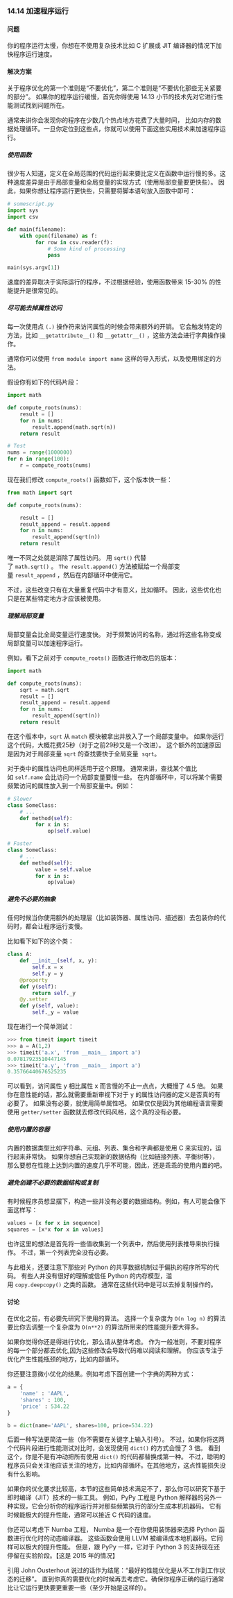 ### 14.14 加速程序运行

#### 问题

你的程序运行太慢，你想在不使用复杂技术比如 C 扩展或 JIT 编译器的情况下加快程序运行速度。

#### 解决方案

关于程序优化的第一个准则是“不要优化”，第二个准则是“不要优化那些无关紧要的部分”。 如果你的程序运行缓慢，首先你得使用 14.13 小节的技术先对它进行性能测试找到问题所在。

通常来讲你会发现你的程序在少数几个热点地方花费了大量时间， 比如内存的数据处理循环。一旦你定位到这些点，你就可以使用下面这些实用技术来加速程序运行。

#####  使用函数

很少有人知道，定义在全局范围的代码运行起来要比定义在函数中运行慢的多。这种速度差异是由于局部变量和全局变量的实现方式（使用局部变量要更快些）。 因此，如果你想让程序运行更快些，只需要将脚本语句放入函数中即可：

```python
# somescript.py
import sys
import csv

def main(filename):
    with open(filename) as f:
         for row in csv.reader(f):
             # Some kind of processing
             pass

main(sys.argv[1])
```

速度的差异取决于实际运行的程序，不过根据经验，使用函数带来 15-30% 的性能提升是很常见的。

##### 尽可能去掉属性访问

每一次使用点 `(.)` 操作符来访问属性的时候会带来额外的开销。 它会触发特定的方法，比如 `__getattribute__()` 和 `__getattr__()` ，这些方法会进行字典操作操作。

通常你可以使用 `from module import name` 这样的导入形式，以及使用绑定的方法。 

假设你有如下的代码片段：

```python
import math

def compute_roots(nums):
    result = []
    for n in nums:
        result.append(math.sqrt(n))
    return result

# Test
nums = range(1000000)
for n in range(100):
    r = compute_roots(nums)
```

现在我们修改 `compute_roots()` 函数如下，这个版本快一些：

```python
from math import sqrt

def compute_roots(nums):

    result = []
    result_append = result.append
    for n in nums:
        result_append(sqrt(n))
    return result
```

唯一不同之处就是消除了属性访问。 用 `sqrt()` 代替了 `math.sqrt()` 。 `The result.append()` 方法被赋给一个局部变量 `result_append` ，然后在内部循环中使用它。

不过，这些改变只有在大量重复代码中才有意义，比如循环。 因此，这些优化也只是在某些特定地方才应该被使用。

##### 理解局部变量

局部变量会比全局变量运行速度快。 对于频繁访问的名称，通过将这些名称变成局部变量可以加速程序运行。 

例如，看下之前对于 `compute_roots()` 函数进行修改后的版本：

```python
import math

def compute_roots(nums):
    sqrt = math.sqrt
    result = []
    result_append = result.append
    for n in nums:
        result_append(sqrt(n))
    return result
```

在这个版本中，`sqrt` 从 `match` 模块被拿出并放入了一个局部变量中。 如果你运行这个代码，大概花费25秒（对于之前29秒又是一个改进）。 这个额外的加速原因是因为对于局部变量 `sqrt` 的查找要快于全局变量  `sqrt`。

对于类中的属性访问也同样适用于这个原理。 通常来讲，查找某个值比如 `self.name` 会比访问一个局部变量要慢一些。 在内部循环中，可以将某个需要频繁访问的属性放入到一个局部变量中。例如：

```python
# Slower
class SomeClass:
    # ...
    def method(self):
         for x in s:
             op(self.value)

# Faster
class SomeClass:
    # ...
    def method(self):
         value = self.value
         for x in s:
             op(value)
```

##### 避免不必要的抽象

任何时候当你使用额外的处理层（比如装饰器、属性访问、描述器）去包装你的代码时，都会让程序运行变慢。 

比如看下如下的这个类：

```python
class A:
    def __init__(self, x, y):
        self.x = x
        self.y = y
    @property
    def y(self):
        return self._y
    @y.setter
    def y(self, value):
        self._y = value
```

现在进行一个简单测试：

```python
>>> from timeit import timeit
>>> a = A(1,2)
>>> timeit('a.x', 'from __main__ import a')
0.07817923510447145
>>> timeit('a.y', 'from __main__ import a')
0.35766440676525235
```

可以看到，访问属性 y 相比属性 x 而言慢的不止一点点，大概慢了 4.5 倍。 如果你在意性能的话，那么就需要重新审视下对于 y 的属性访问器的定义是否真的有必要了。 如果没有必要，就使用简单属性吧。 如果仅仅是因为其他编程语言需要使用 `getter/setter` 函数就去修改代码风格，这个真的没有必要。

##### 使用内置的容器

内置的数据类型比如字符串、元组、列表、集合和字典都是使用 C 来实现的，运行起来非常快。 如果你想自己实现新的数据结构（比如链接列表、平衡树等）， 那么要想在性能上达到内置的速度几乎不可能，因此，还是乖乖的使用内置的吧。

##### 避免创建不必要的数据结构或复制

有时候程序员想显摆下，构造一些并没有必要的数据结构。例如，有人可能会像下面这样写：

```python
values = [x for x in sequence]
squares = [x*x for x in values]
```

也许这里的想法是首先将一些值收集到一个列表中，然后使用列表推导来执行操作。 不过，第一个列表完全没有必要。

与此相关，还要注意下那些对 Python 的共享数据机制过于偏执的程序所写的代码。 有些人并没有很好的理解或信任 Python 的内存模型，滥用 `copy.deepcopy()` 之类的函数。 通常在这些代码中是可以去掉复制操作的。

#### 讨论

在优化之前，有必要先研究下使用的算法。 选择一个复杂度为 `O(n log n)` 的算法要比你去调整一个复杂度为 `O(n**2)` 的算法所带来的性能提升要大得多。

如果你觉得你还是得进行优化，那么请从整体考虑。 作为一般准则，不要对程序的每一个部分都去优化,因为这些修改会导致代码难以阅读和理解。 你应该专注于优化产生性能瓶颈的地方，比如内部循环。

你还要注意微小优化的结果。例如考虑下面创建一个字典的两种方式：

```python
a = {
    'name' : 'AAPL',
    'shares' : 100,
    'price' : 534.22
}

b = dict(name='AAPL', shares=100, price=534.22)
```

后面一种写法更简洁一些（你不需要在关键字上输入引号）。 不过，如果你将这两个代码片段进行性能测试对比时，会发现使用 `dict()` 的方式会慢了 3 倍。 看到这个，你是不是有冲动把所有使用 `dict()` 的代码都替换成第一种。 不过，聪明的程序员只会关注他应该关注的地方，比如内部循环。在其他地方，这点性能损失没有什么影响。

如果你的优化要求比较高，本节的这些简单技术满足不了，那么你可以研究下基于即时编译（JIT）技术的一些工具。 例如，PyPy 工程是 Python 解释器的另外一种实现，它会分析你的程序运行并对那些频繁执行的部分生成本机机器码。 它有时候能极大的提升性能，通常可以接近 C 代码的速度。

你还可以考虑下 Numba 工程， Numba 是一个在你使用装饰器来选择 Python 函数进行优化时的动态编译器。 这些函数会使用 LLVM 被编译成本地机器码。它同样可以极大的提升性能。 但是，跟 PyPy 一样，它对于 Python 3 的支持现在还停留在实验阶段。【这是 2015 年的情况】

引用 John Ousterhout 说过的话作为结尾：“最好的性能优化是从不工作到工作状态的迁移”。 直到你真的需要优化的时候再去考虑它。确保你程序正确的运行通常比让它运行更快要更重要一些（至少开始是这样的）。